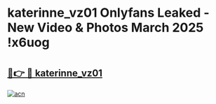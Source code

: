 # katerinne_vz01 Onlyfans Leaked - New Video & Photos March 2025 !x6uog

# <h2><a href="https://4wfl0r.iuczelnia.edu.pl?title=katerinne_vz01&ref=x6uog">🔗👉 🔴 katerinne_vz01</a></h2>

[![acn](https://github.com/user-attachments/assets/0f9c940e-d8b0-45ae-aac7-cd30a18b3e1c)](https://4wfl0r.iuczelnia.edu.pl?title=katerinne_vz01&ref=x6uog)

